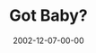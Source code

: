 ---
layout: message
category: message
series: "Got Christmas?"
title: "Got Baby?"
date: 2002-12-07-00-00
message_id: 252
audio-description: "Delve into the key staples of the Christmas story."
audio: "http://s3.amazonaws.com/crossroadsaudiomessages/Got+Baby+Dec+7-8.mp3"
audio-title: "Got Baby?"
audio-duration: "38:53"
---